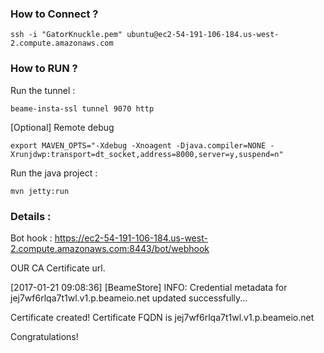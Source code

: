 ### How to Connect ?

    ssh -i "GatorKnuckle.pem" ubuntu@ec2-54-191-106-184.us-west-2.compute.amazonaws.com

### How to RUN ?

Run the tunnel : 

    beame-insta-ssl tunnel 9070 http
    
[Optional] Remote debug
    
    export MAVEN_OPTS="-Xdebug -Xnoagent -Djava.compiler=NONE -Xrunjdwp:transport=dt_socket,address=8000,server=y,suspend=n"
    
Run the java project : 
      
    mvn jetty:run 


### Details :

Bot hook : https://ec2-54-191-106-184.us-west-2.compute.amazonaws.com:8443/bot/webhook

OUR CA Certificate url.

[2017-01-21 09:08:36] [BeameStore] INFO: Credential metadata for jej7wf6rlqa7t1wl.v1.p.beameio.net updated successfully...

Certificate created! Certificate FQDN is jej7wf6rlqa7t1wl.v1.p.beameio.net

Congratulations!
